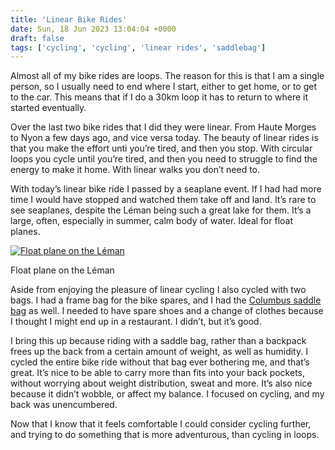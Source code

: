 ```yaml
---
title: 'Linear Bike Rides'
date: Sun, 18 Jun 2023 13:04:04 +0000
draft: false
tags: ['cycling', 'cycling', 'linear rides', 'saddlebag']
---
```


Almost all of my bike rides are loops. The reason for this is that I am a single person, so I usually need to end where I start, either to get home, or to get to the car. This means that if I do a 30km loop it has to return to where it started eventually. 

Over the last two bike rides that I did they were linear. From Haute Morges to Nyon a few days ago, and vice versa today. The beauty of linear rides is that you make the effort unti you’re tired, and then you stop. With circular loops you cycle until you’re tired, and then you need to struggle to find the energy to make it home. With linear walks you don’t need to. 

With today’s linear bike ride I passed by a seaplane event. If I had had more time I would have stopped and watched them take off and land. It’s rare to see seaplanes, despite the Léman being such a great lake for them. It’s a large, often, especially in summer, calm body of water. Ideal for float planes. 

[![Float plane on the Léman](https://www.main-vision.com/richard/blog/wp-content/uploads/2023/06/img_7075-1024x768.jpg)](https://www.main-vision.com/richard/blog/wp-content/uploads/2023/06/img_7075-scaled.jpg)

Float plane on the Léman

Aside from enjoying the pleasure of linear cycling I also cycled with two bags. I had a frame bag for the bike spares, and I had the [Columbus saddle bag](https://en.columbus-outdoor.com/saddle-bag-bike-packer.html) as well. I needed to have spare shoes and a change of clothes because I thought I might end up in a restaurant. I didn’t, but it’s good. 

I bring this up because riding with a saddle bag, rather than a backpack frees up the back from a certain amount of weight, as well as humidity. I cycled the entire bike ride without that bag ever bothering me, and that’s great. It’s nice to be able to carry more than fits into your back pockets, without worrying about weight distribution, sweat and more. It’s also nice because it didn’t wobble, or affect my balance. I focused on cycling, and my back was unencumbered. 

Now that I know that it feels comfortable I could consider cycling further, and trying to do something that is more adventurous, than cycling in loops.